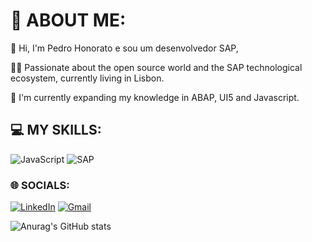 # 💫 ABOUT ME:

👋 Hi, I'm Pedro Honorato e sou um desenvolvedor SAP,


👨‍💻 Passionate about the open source world and the SAP technological ecosystem, currently living in Lisbon.


🔭 I'm currently expanding my knowledge in ABAP, UI5 and Javascript.


## 💻 MY SKILLS:
![JavaScript](https://img.shields.io/badge/javascript-%23323330.svg?style=for-the-badge&logo=javascript&logoColor=%23F7DF1E)
![SAP](https://img.shields.io/badge/SAP-0FAAFF?style=for-the-badge&logo=sap&logoColor=white)



### 🌐 SOCIALS:

[![LinkedIn](https://img.shields.io/badge/LinkedIn-0077B5?style=for-the-badge&logo=linkedin&logoColor=white)](https://www.linkedin.com/in/pedro-honorato/)
[![Gmail](https://img.shields.io/badge/Gmail-D14836?style=for-the-badge&logo=gmail&logoColor=white)](mailto:rpedro.honorato@gmail.com)



![Anurag's GitHub stats](https://github-readme-stats.vercel.app/api?username=rp-honorato&show=reviews,discussions_started,discussions_answered,prs_merged,prs_merged_percentage)

